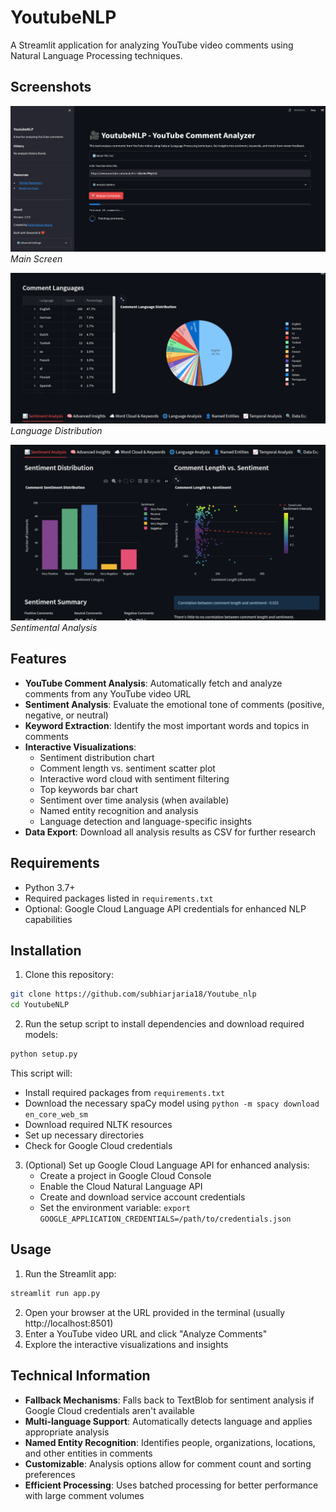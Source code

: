 # YoutubeNLP
A Streamlit application for analyzing YouTube video comments using Natural Language Processing techniques.

## Screenshots
![Main Screen](readme/img/screenshot1.png)
*Main Screen*

![Language Distribution](readme/img/screenshot2.png)
*Language Distribution*

![Sentimental Analysis](readme/img/screenshot3.png)
*Sentimental Analysis*

## Features
- **YouTube Comment Analysis**: Automatically fetch and analyze comments from any YouTube video URL
- **Sentiment Analysis**: Evaluate the emotional tone of comments (positive, negative, or neutral)
- **Keyword Extraction**: Identify the most important words and topics in comments
- **Interactive Visualizations**:
  - Sentiment distribution chart
  - Comment length vs. sentiment scatter plot
  - Interactive word cloud with sentiment filtering
  - Top keywords bar chart
  - Sentiment over time analysis (when available)
  - Named entity recognition and analysis
  - Language detection and language-specific insights
- **Data Export**: Download all analysis results as CSV for further research

## Requirements
- Python 3.7+
- Required packages listed in `requirements.txt`
- Optional: Google Cloud Language API credentials for enhanced NLP capabilities

## Installation

1. Clone this repository:
```bash
git clone https://github.com/subhiarjaria18/Youtube_nlp
cd YoutubeNLP
```

2. Run the setup script to install dependencies and download required models:
```bash
python setup.py
```

This script will:
- Install required packages from `requirements.txt`
- Download the necessary spaCy model using `python -m spacy download en_core_web_sm`
- Download required NLTK resources
- Set up necessary directories
- Check for Google Cloud credentials

3. (Optional) Set up Google Cloud Language API for enhanced analysis:
   - Create a project in Google Cloud Console
   - Enable the Cloud Natural Language API
   - Create and download service account credentials
   - Set the environment variable: `export GOOGLE_APPLICATION_CREDENTIALS=/path/to/credentials.json`

## Usage

1. Run the Streamlit app:
```bash
streamlit run app.py
```

2. Open your browser at the URL provided in the terminal (usually http://localhost:8501)
3. Enter a YouTube video URL and click "Analyze Comments" 
4. Explore the interactive visualizations and insights

## Technical Information

- **Fallback Mechanisms**: Falls back to TextBlob for sentiment analysis if Google Cloud credentials aren't available
- **Multi-language Support**: Automatically detects language and applies appropriate analysis
- **Named Entity Recognition**: Identifies people, organizations, locations, and other entities in comments
- **Customizable**: Analysis options allow for comment count and sorting preferences
- **Efficient Processing**: Uses batched processing for better performance with large comment volumes

